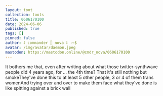 ```yaml
---
layout: toot
collection: toots
title: 0606170100
date: 2024-06-06
published: true
tags: []
pinned: false
author: ⸸ commander ░ nova ⸸ :~$
avatar: /img/avatar/daemon.jpeg
mastodon: https://mastodon.online/@cmdr_nova/0606170100
---
```


It bothers me that, even after writing about what those twitter-synthwave people did 4 years ago, for ... the 4th time? That it's still nothing but smokeThey've done this to at least 5 other people, 3 or 4 of them trans womenAnd trying over and over to make them face what they've done is like spitting against a brick wall
